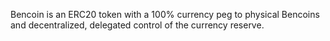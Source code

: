 Bencoin is an ERC20 token with a 100% currency peg to physical Bencoins and decentralized, delegated control of the currency reserve.
